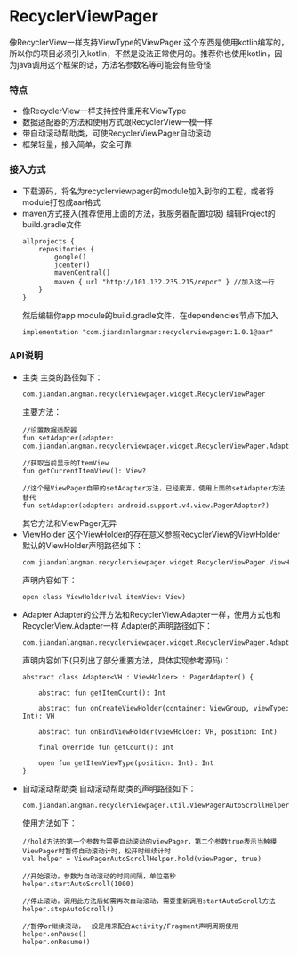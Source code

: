 # RecyclerViewPager
像RecyclerView一样支持ViewType的ViewPager
这个东西是使用kotlin编写的，所以你的项目必须引入kotlin，不然是没法正常使用的。推荐你也使用kotlin，因为java调用这个框架的话，方法名参数名等可能会有些奇怪
### 特点
- 像RecyclerView一样支持控件重用和ViewType
- 数据适配器的方法和使用方式跟RecyclerView一模一样
- 带自动滚动帮助类，可使RecyclerViewPager自动滚动
- 框架轻量，接入简单，安全可靠
### 接入方式
- 下载源码，将名为recyclerviewpager的module加入到你的工程，或者将module打包成aar格式
- maven方式接入(推荐使用上面的方法，我服务器配置垃圾)
    编辑Project的build.gradle文件
    ```
    allprojects {
        repositories {
            google()
            jcenter()
            mavenCentral()
            maven { url "http://101.132.235.215/repor" } //加入这一行
        }
    }
    ```
    然后编辑你app module的build.gradle文件，在dependencies节点下加入
    ```
    implementation "com.jiandanlangman:recyclerviewpager:1.0.1@aar"
    ```
### API说明
- 主类
    主类的路径如下：
    ```
    com.jiandanlangman.recyclerviewpager.widget.RecyclerViewPager
    ```
    主要方法：
    ```
    //设置数据适配器
    fun setAdapter(adapter: com.jiandanlangman.recyclerviewpager.widget.RecyclerViewPager.Adapter<*>?)

    //获取当前显示的ItemView
    fun getCurrentItemView(): View?

    //这个是ViewPager自带的setAdapter方法，已经废弃，使用上面的setAdapter方法替代
    fun setAdapter(adapter: android.support.v4.view.PagerAdapter?)
    ```
    其它方法和ViewPager无异
- ViewHolder
    这个ViewHolder的存在意义参照RecyclerView的ViewHolder
    默认的ViewHolder声明路径如下：
    ```
    com.jiandanlangman.recyclerviewpager.widget.RecyclerViewPager.ViewHolder
    ```
    声明内容如下：
    ```
    open class ViewHolder(val itemView: View)
    ```
- Adapter
    Adapter的公开方法和RecyclerView.Adapter一样，使用方式也和RecyclerView.Adapter一样
    Adapter的声明路径如下：
    ```
    com.jiandanlangman.recyclerviewpager.widget.RecyclerViewPager.Adapter
    ```
    声明内容如下(只列出了部分重要方法，具体实现参考源码)：
    ```
    abstract class Adapter<VH : ViewHolder> : PagerAdapter() {

        abstract fun getItemCount(): Int

        abstract fun onCreateViewHolder(container: ViewGroup, viewType: Int): VH

        abstract fun onBindViewHolder(viewHolder: VH, position: Int)

        final override fun getCount(): Int

        open fun getItemViewType(position: Int): Int
    }
    ```
- 自动滚动帮助类
    自动滚动帮助类的声明路径如下：
    ```
    com.jiandanlangman.recyclerviewpager.util.ViewPagerAutoScrollHelper
    ```
    使用方法如下：
    ```
    //hold方法的第一个参数为需要自动滚动的viewPager，第二个参数true表示当触摸ViewPager时暂停自动滚动计时，松开时继续计时
    val helper = ViewPagerAutoScrollHelper.hold(viewPager, true)

    //开始滚动，参数为自动滚动的时间间隔，单位毫秒
    helper.startAutoScroll(1000)

    //停止滚动，调用此方法后如需再次自动滚动，需要重新调用startAutoScroll方法
    helper.stopAutoScroll()

    //暂停or继续滚动，一般是用来配合Activity/Fragment声明周期使用
    helper.onPause()
    helper.onResume()
    ```
